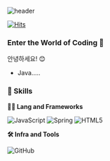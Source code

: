 ![header](https://capsule-render.vercel.app/api?type=waving&color=gradient&height=280&text=Awesome+Coding&fontSize=70&fontAlign=50&fontAlignY=50&desc=Epic+Codes&descSize=20&descAlign=50&descAlignY=60)

[![Hits](https://hits.seeyoufarm.com/api/count/incr/badge.svg?url=https%3A%2F%2Fgithub.com%2Fyunyeobin&count_bg=%2379C83D&title_bg=%23555555&icon=&icon_color=%23E7E7E7&title=hits&edge_flat=false)](https://hits.seeyoufarm.com)
### Enter the World of Coding 👋

안녕하세요! 😊 

- Java.....
  <br>

  
### 🦾 Skills
**🧑‍💻 Lang and Frameworks**


![JavaScript](https://img.shields.io/badge/javascript-F7DF1E.svg?&style=for-the-badge&logo=javascript&logoColor=white) ![Spring](https://img.shields.io/badge/spring-6DB33F.svg?&style=for-the-badge&logo=spring&logoColor=white) ![HTML5](https://img.shields.io/badge/html5-E34F26.svg?&style=for-the-badge&logo=html5&logoColor=white) 

**🛠️ Infra and Tools**


![GitHub](https://img.shields.io/badge/github-181717.svg?&style=for-the-badge&logo=github&logoColor=white) 

